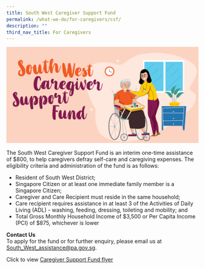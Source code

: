 ```yaml
---
title: South West Caregiver Support Fund
permalink: /what-we-do/for-caregivers/csf/
description: ""
third_nav_title: For Caregivers
---
```

![](/images/What%20We%20Do/For%20Caregivers/south-west-caregiver-support-fund_thumbnail.png)

The South West Caregiver Support Fund is an interim one-time assistance of $800, to help caregivers defray self-care and caregiving expenses. The eligibility criteria and administration of the fund is as follows: 

* Resident of South West District;
* Singapore Citizen or at least one immediate family member is a Singapore Citizen;
* Caregiver and Care Recipient must reside in the same household;
* Care recipient requires assistance in at least 3 of the Activities of Daily Living (ADL) - washing, feeding, dressing, toileting and mobility; and
* Total Gross Monthly Household Income of $3,500 or Per Capita Income (PCI) of $875, whichever is lower


**Contact Us**<br>
To apply for the fund or for further enquiry, please email us at South_West_assistance@pa.gov.sg. 


Click to view [Caregiver Support Fund flyer](/files/What%20we%20do/For%20Caregivers/caregiver%20flyers%202023.pdf)